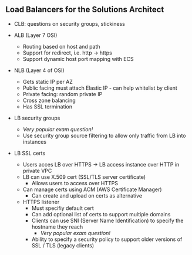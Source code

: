 Load Balancers for the Solutions Architect
------------------------------------------
- CLB: questions on security groups, stickiness
- ALB (Layer 7 OSI)
    - Routing based on host and path
    - Support for redirect, i.e. http -> https
    - Support dynamic host port mapping with ECS
- NLB (Layer 4 of OSI)
    - Gets static IP per AZ
    - Public facing must attach Elastic IP - can help whitelist by client
    - Private facing: random private IP
    - Cross zone balancing
    - Has SSL termination

- LB security groups
    - *Very popular exam question!*
    - Use security group source filtering to allow only traffic from LB into instances

- LB SSL certs
    - Users acces LB over HTTPS -> LB access instance over HTTP in private VPC
    - LB can use X.509 cert (SSL/TLS server certificate)
        - Allows users to access over HTTPS
    - Can manage certs using ACM (AWS Certificate Manager)
        - Can create and upload on certs as alternative
    - HTTPS listener
        - Must specifiy default cert
        - Can add optional list of certs to support multiple domains
        - Clients can use SNI (Server Name Identification) to specify the hostname they reach
            - *Very popular exam question!*
        - Ability to specify a security policy to support older versions of SSL / TLS (legacy clients)
